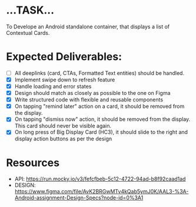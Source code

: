 
# ...TASK...
To Develope an Android standalone container, that displays a list of Contextual Cards.

# Expected Deliverables:
- [ ] All deeplinks (card, CTAs, Formatted Text entities) should be handled.
- [x] Implement swipe down to refresh feature
- [x] Handle loading and error states
- [x] Design should match as closely as possible to the one on Figma
- [x] Write structured code with flexible and reusable components
- [x] On tapping "remind later" action on a card, it should be removed from the display.
- [x] On tapping "dismiss now" action, it should be removed from the display. This card should never be visible again.
- [x] On long press of Big Display Card (HC3), it should slide to the right and display action buttons as per the design

# Resources

* API: https://run.mocky.io/v3/fefcfbeb-5c12-4722-94ad-b8f92caad1ad
* DESIGN: https://www.figma.com/file/AvK2BRGwMTv4kQab5ymJ0K/AAL3-%3A-Android-assignment-Design-Specs?node-id=0%3A1
